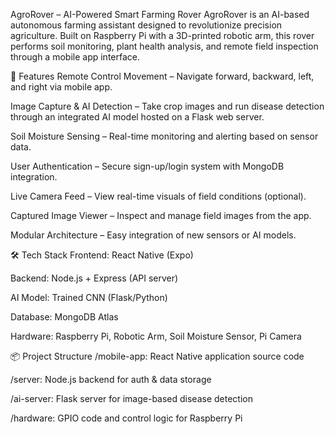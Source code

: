 AgroRover – AI-Powered Smart Farming Rover
AgroRover is an AI-based autonomous farming assistant designed to revolutionize precision agriculture. Built on Raspberry Pi with a 3D-printed robotic arm, this rover performs soil monitoring, plant health analysis, and remote field inspection through a mobile app interface.

🚜 Features
Remote Control Movement – Navigate forward, backward, left, and right via mobile app.

Image Capture & AI Detection – Take crop images and run disease detection through an integrated AI model hosted on a Flask web server.

Soil Moisture Sensing – Real-time monitoring and alerting based on sensor data.

User Authentication – Secure sign-up/login system with MongoDB integration.

Live Camera Feed – View real-time visuals of field conditions (optional).

Captured Image Viewer – Inspect and manage field images from the app.

Modular Architecture – Easy integration of new sensors or AI models.

🛠️ Tech Stack
Frontend: React Native (Expo)

Backend: Node.js + Express (API server)

AI Model: Trained CNN (Flask/Python)

Database: MongoDB Atlas

Hardware: Raspberry Pi, Robotic Arm, Soil Moisture Sensor, Pi Camera

📦 Project Structure
/mobile-app: React Native application source code

/server: Node.js backend for auth & data storage

/ai-server: Flask server for image-based disease detection

/hardware: GPIO code and control logic for Raspberry Pi
